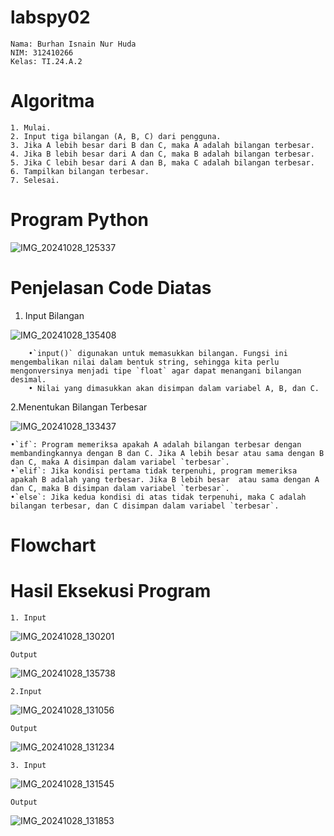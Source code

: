 # labspy02

    Nama: Burhan Isnain Nur Huda 
    NIM: 312410266 
    Kelas: TI.24.A.2

# Algoritma
    1. Mulai.
    2. Input tiga bilangan (A, B, C) dari pengguna.
    3. Jika A lebih besar dari B dan C, maka A adalah bilangan terbesar.
    4. Jika B lebih besar dari A dan C, maka B adalah bilangan terbesar.
    5. Jika C lebih besar dari A dan B, maka C adalah bilangan terbesar.
    6. Tampilkan bilangan terbesar.
    7. Selesai.

 # Program Python 

![IMG_20241028_125337](https://github.com/user-attachments/assets/a7720b5d-31ec-49b6-ab13-8685528a05bc)

# Penjelasan Code Diatas

 1. Input Bilangan

![IMG_20241028_135408](https://github.com/user-attachments/assets/90798dd9-8b29-489b-8480-fb03ac42cc50)



        •`input()` digunakan untuk memasukkan bilangan. Fungsi ini mengembalikan nilai dalam bentuk string, sehingga kita perlu mengonversinya menjadi tipe `float` agar dapat menangani bilangan desimal.
        • Nilai yang dimasukkan akan disimpan dalam variabel A, B, dan C.


2.Menentukan Bilangan Terbesar

![IMG_20241028_133437](https://github.com/user-attachments/assets/1ab443fb-d98d-4f21-ac28-ff28d3d728c3)


    •`if`: Program memeriksa apakah A adalah bilangan terbesar dengan membandingkannya dengan B dan C. Jika A lebih besar atau sama dengan B dan C, maka A disimpan dalam variabel `terbesar`.
    •`elif`: Jika kondisi pertama tidak terpenuhi, program memeriksa apakah B adalah yang terbesar. Jika B lebih besar  atau sama dengan A dan C, maka B disimpan dalam variabel `terbesar`.
    •`else`: Jika kedua kondisi di atas tidak terpenuhi, maka C adalah bilangan terbesar, dan C disimpan dalam variabel `terbesar`.




# Flowchart 




# Hasil Eksekusi Program

    1. Input
![IMG_20241028_130201](https://github.com/user-attachments/assets/297fdc23-8583-4c26-9a64-57f4b3c3b505)

    Output
![IMG_20241028_135738](https://github.com/user-attachments/assets/fb52712f-a497-4afc-8803-bdf73c0c77bc)

 
    
    2.Input
![IMG_20241028_131056](https://github.com/user-attachments/assets/b48b3ee7-5bf8-472c-b6df-6aa4c6f1776a)

    Output 
![IMG_20241028_131234](https://github.com/user-attachments/assets/3461256d-cff6-48e9-a6b4-a6750a3cf677)


    
    3. Input
![IMG_20241028_131545](https://github.com/user-attachments/assets/447aa0e2-944c-42b9-8f4f-ad5fe1ffa6e0)

    Output 
![IMG_20241028_131853](https://github.com/user-attachments/assets/6369a31e-ead2-4aeb-a733-05af5c94a717)
    
